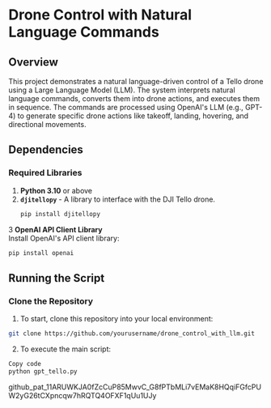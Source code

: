 # Drone Control with Natural Language Commands

## Overview
This project demonstrates a natural language-driven control of a Tello drone using a Large Language Model (LLM). The system interprets natural language commands, converts them into drone actions, and executes them in sequence. The commands are processed using OpenAI's LLM (e.g., GPT-4) to generate specific drone actions like takeoff, landing, hovering, and directional movements.

## Dependencies

### Required Libraries
1. **Python 3.10** or above
2. **`djitellopy`** - A library to interface with the DJI Tello drone.
   ```bash
   pip install djitellopy
   ```
3 **OpenAI API Client Library**  
   Install OpenAI's API client library:
   ```bash
   pip install openai
   ```


## Running the Script

### Clone the Repository
1. To start, clone this repository into your local environment:
```bash
git clone https://github.com/yourusername/drone_control_with_llm.git
```


2. To execute the main script:

```bash
Copy code
python gpt_tello.py
```

   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
